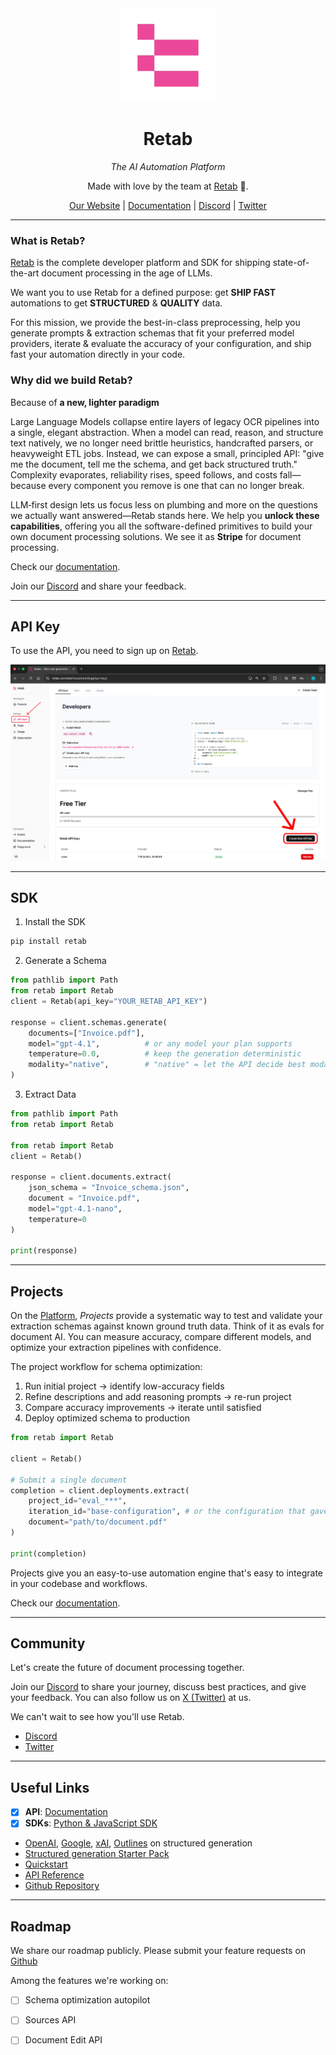 <div align="center" style="margin-bottom: 1em;">

<img src="https://raw.githubusercontent.com/Retab-dev/retab/refs/heads/main/assets/visuals/retab-logo.png" alt="Retab Logo" width="150">

# Retab

*The AI Automation Platform*

Made with love by the team at [Retab](https://retab.com) 🩷.

[Our Website](https://retab.com) | [Documentation](https://docs.retab.com/get-started/introduction) | [Discord](https://discord.com/invite/vc5tWRPqag) | [Twitter](https://x.com/retabdev)

</div>

---

### What is Retab?

[Retab](https://retab.com) is the complete developer platform and SDK for shipping state-of-the-art document processing in the age of LLMs. 

We want you to use Retab for a defined purpose: get **SHIP FAST** automations to get **STRUCTURED** & **QUALITY** data.

For this mission, we provide the best-in-class preprocessing, help you generate prompts & extraction schemas that fit your preferred model providers, iterate & evaluate the accuracy of your configuration, and ship fast your automation directly in your code.

### Why did we build Retab?

Because of **a new, lighter paradigm**

Large Language Models collapse entire layers of legacy OCR pipelines into a single, elegant abstraction. When a model can read, reason, and structure text natively, we no longer need brittle heuristics, handcrafted parsers, or heavyweight ETL jobs. Instead, we can expose a small, principled API: "give me the document, tell me the schema, and get back structured truth." Complexity evaporates, reliability rises, speed follows, and costs fall—because every component you remove is one that can no longer break. 

LLM‑first design lets us focus less on plumbing and more on the questions we actually want answered—Retab stands here. We help you **unlock these capabilities**, offering you all the software-defined primitives to build your own document processing solutions. We see it as **Stripe** for document processing.

Check our [documentation](https://docs.retab.com/overview/introduction).

Join our [Discord](https://discord.com/invite/vc5tWRPqag) and share your feedback.

---

## API Key

To use the API, you need to sign up on [Retab](https://www.retab.com/).

<p align="center">
  <img src="./assets/visuals/API-key.png" alt="API Key" width="800">
</p>

---

## SDK

1. Install the SDK
```python
pip install retab
```

2. Generate a Schema
```python
from pathlib import Path
from retab import Retab
client = Retab(api_key="YOUR_RETAB_API_KEY")

response = client.schemas.generate(
    documents=["Invoice.pdf"],
    model="gpt-4.1",          # or any model your plan supports
    temperature=0.0,          # keep the generation deterministic
    modality="native",        # "native" = let the API decide best modality
)
```

3. Extract Data
```python
from pathlib import Path
from retab import Retab

from retab import Retab
client = Retab()

response = client.documents.extract(
    json_schema = "Invoice_schema.json",
    document = "Invoice.pdf",
    model="gpt-4.1-nano",
    temperature=0
)

print(response)
```

---

## Projects

On the [Platform](https://www.retab.com/), *Projects* provide a systematic way to test and validate your extraction schemas against known ground truth data. Think of it as evals for document AI. You can measure accuracy, compare different models, and optimize your extraction pipelines with confidence.

The project workflow for schema optimization:
1. Run initial project → identify low-accuracy fields
2. Refine descriptions and add reasoning prompts → re-run project
3. Compare accuracy improvements → iterate until satisfied
4. Deploy optimized schema to production

```python
from retab import Retab

client = Retab()

# Submit a single document
completion = client.deployments.extract(
    project_id="eval_***",
    iteration_id="base-configuration", # or the configuration that gave you the best precision score
    document="path/to/document.pdf"
)

print(completion)
```

Projects give you an easy-to-use automation engine that's easy to integrate in your codebase and workflows.

Check our [documentation](https://docs.retab.com/core-concepts/Projects).

---


## Community

Let's create the future of document processing together.

Join our [Discord](https://discord.com/invite/vc5tWRPqag) to share your journey, discuss best practices, and give your feedback. You can also follow us on [X (Twitter)](https://x.com/retabdev) at us.

We can't wait to see how you'll use Retab.

* [Discord](https://discord.com/invite/vc5tWRPqag)
* [Twitter](https://x.com/retabdev)

---

## Useful Links

* [x] **API**: [Documentation](https://docs.retab.com/api-reference/introduction)
* [x] **SDKs**: [Python & JavaScript SDK](https://docs.retab.com/overview/quickstart)

* [OpenAI](https://platform.openai.com/docs/guides/structured-outputs), [Google](https://ai.google.dev/gemini-api/docs/structured-output), [xAI](https://docs.x.ai/docs/guides/structured-outputs), [Outlines](https://dottxt-ai.github.io/outlines/latest/reference/generation/structured_generation_explanation/) on structured generation
* [Structured generation Starter Pack](https://github.com/retab-dev/structured-generation-starter-pack)
* [Quickstart](/get-started/quickstart)
* [API Reference](/api-reference/introduction)
* [Github Repository](https://github.com/retab-dev/retab)

---
## Roadmap

We share our roadmap publicly. Please submit your feature requests on [Github](https://github.com/retab-dev/retab)

Among the features we're working on:

* [ ] Schema optimization autopilot
* [ ] Sources API
* [ ] Document Edit API

